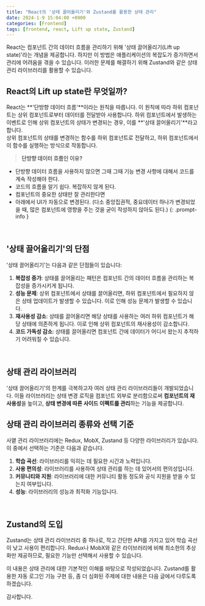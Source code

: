 ```yaml
---
title: "React의 '상태 끌어올리기'와 Zustand를 활용한 상태 관리"
date: 2024-1-9 15:04:00 +0900
categories: [Frontend]
tags: [frontend, react, Lift up state, Zustand]
---
```


React는 컴포넌트 간의 데이터 흐름을 관리하기 위해 '상태 끌어올리기(Lift up state)'라는 개념을 제공합니다. 하지만 이 방법은 애플리케이션의 복잡도가 증가하면서 관리에 어려움을 겪을 수 있습니다. 이러한 문제를 해결하기 위해 Zustand와 같은 상태 관리 라이브러리를 활용할 수 있습니다.  

## **React의 Lift up state란 무엇일까?**

React는 **'단방향 데이터 흐름'**이라는 원칙을 따릅니다. 이 원칙에 따라 하위 컴포넌트는 상위 컴포넌트로부터 데이터를 전달받아 사용합니다. 하위 컴포넌트에서 발생하는 이벤트로 인해 상위 컴포넌트의 상태가 변경되는 경우, 이를 **'상태 끌어올리기'**라고 합니다.  
상위 컴포넌트의 상태를 변경하는 함수를 하위 컴포넌트로 전달하고, 하위 컴포넌트에서 이 함수를 실행하는 방식으로 작동합니다.   

> **단방향 데이터 흐름인 이유?**
  - 단방향 데이터 흐름을 사용하지 않으면 그때 그때 기능 변경 사항에 대해서 코드를 계속 작성해야 한다.
  - 코드의 흐름을 알기 쉽다. 복잡하지 않게 된다.
  - 컴포넌트의 중요한 상태만 잘 관리한다면
  - 아래에서 UI가 자동으로 변경된다. (다소 중앙집권적, 중요데이터 하나가 변경되었을 때,  많은 컴포넌트에 영향을 주는 것을 굳이 작성하지 않아도 된다.)
{: .prompt-info }

<br>

## **'상태 끌어올리기'의 단점**
'상태 끌어올리기'는 다음과 같은 단점들이 있습니다:

1. **복잡성 증가**: 상태를 끌어올리는 패턴은 컴포넌트 간의 데이터 흐름을 관리하는 복잡성을 증가시키게 됩니다.
2. **성능 문제**: 상위 컴포넌트에서 상태를 끌어올리면, 하위 컴포넌트에서 필요하지 않은 상태 업데이트가 발생할 수 있습니다. 이로 인해 성능 문제가 발생할 수 있습니다.
3. **재사용성 감소**: 상태를 끌어올리면 해당 상태를 사용하는 여러 하위 컴포넌트가 해당 상태에 의존하게 됩니다. 이로 인해 상위 컴포넌트의 재사용성이 감소합니다.
4. **코드 가독성 감소**: 상태를 끌어올리면 컴포넌트 간에 데이터가 어디서 왔는지 추적하기 어려워질 수 있습니다.  
<br>

## **상태 관리 라이브러리**
'상태 끌어올리기'의 한계를 극복하고자 여러 상태 관리 라이브러리들이 개발되었습니다. 이들 라이브러리는 상태 변경 로직을 컴포넌트 외부로 분리함으로써 **컴포넌트의 재사용성**을 높이고, **상태 변경에 따른 사이드 이펙트를 관리**하는 기능을 제공합니다.
<br>

## **상태 관리 라이브러리 종류와 선택 기준**
사앹 관리 라이브러리에는 Redux, MobX, Zustand 등 다양한 라이브러리가 있습니다. 이 중에서 선택하는 기준은 다음과 같습니다.

1. **학습 곡선**: 라이브러리를 익히는 데 필요한 시간과 노력입니다.
2. **사용 편의성**: 라이브러리를 사용하여 상태 관리를 하는 데 있어서의 편의성입니다.
3. **커뮤니티와 지원**: 라이브러리에 대한 커뮤니티 활동 정도와 공식 지원을 받을 수 있는지 여부입니다.
4. **성능**: 라이브러리의 성능과 최적화 기능입니다.
<br>

## **Zustand의 도입**
Zustand는 상태 관리 라이브러리 중 하나로, 작고 간단한 API를 가지고 있어 학습 곡선이 낮고 사용이 편리합니다. Redux나 MobX와 같은 라이브러리에 비해 최소한의 추상화만 제공하므로, 필요한 기능만 선택해서 사용할 수 있습니다.

이 내용은 상태 관리에 대한 기본적인 이해를 바탕으로 작성되었습니다. Zustand를 활용한 자동 로그인 기능 구현 등, 좀 더 심화된 주제에 대한 내용은 다음 글에서 다루도록 하겠습니다.

감사합니다.
